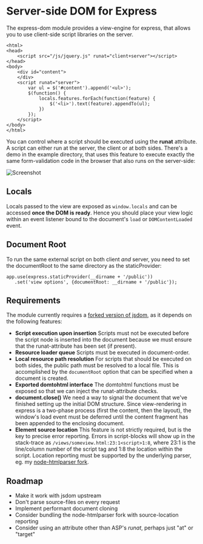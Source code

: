Server-side DOM for Express
===========================

The express-dom module provides a view-engine for express, that allows you to use client-side script libraries on the server.

	<html>
	<head>
		<script src="/js/jquery.js" runat="client+server"></script>
	</head>
	<body>
		<div id="content">
		</div>
		<script runat="server">
			var ul = $('#content').append('<ul>');
			$(function() {
				locals.features.forEach(function(feature) {
					$('<li>').text(feature).appendTo(ul);
				})
			});
		</script>
	</body>
	</html>
	
You can control where a script should be executed using the **runat** attribute. A script can either run at the server, the client or at both sides. There's a demo in the example directory, that uses this feature to execute exactly the same form-validation code in the browser that also runs on the server-side:

![Screenshot](http://posterous.com/getfile/files.posterous.com/temp-2010-11-15/qvyqByGqhHGspzrBsDwaxpdaHxxjiAkvvBnsxwhGbIglwGGkGHnkHsFEzyso/jayno_small.png)

## Locals

Locals passed to the view are exposed as `window.locals` and can be accessed **once the DOM is ready**. Hence you should place your view logic within an event listener bound to the document's `load` or `DOMContentLoaded` event.

## Document Root

To run the same external script on both client *and* server, you need to set the documentRoot to the same directory as the staticProvider:

	app.use(express.staticProvider(__dirname + '/public'))
	   .set('view options', {documentRoot: __dirname + '/public'});


## Requirements

The module currently requires a [forked version of jsdom](https://github.com/fgnass/jsdom/), as it depends on the following features:

* __Script execution upon insertion__ Scripts must not be executed before the script node is inserted into the document because we must ensure that the runat-attribute has been set (if present).
* __Resource loader queue__ Scripts must be executed in document-order.
* __Local resource path resolution__ For scripts that should be executed on both sides, the public path must be resolved to a local file. This is accomplished by the `documentRoot` option that can be specified when a document is created.
* __Exported domtohtml interface__ The domtohtml functions must be exposed so that we can inject the runat-attribute checks.
* __document.close()__ We need a way to signal the document that we've finished setting up the initial DOM structure. Since view-rendering in express is a two-phase process (first the content, then the layout), the window's load event must be deferred until the content fragment has been appended to the enclosing document.
* __Element source location__ This feature is not strictly required, but is the key to precise error reporting. Errors in script-blocks will show up in the stack-trace as `/views/someview.html:23:1<script>1:8`, where 23:1 is the line/column number of the script tag and 1:8 the location within the script. Location reporting must be supported by the underlying parser, eg. my [node-htmlparser fork](https://github.com/fgnass/node-htmlparser).

## Roadmap

* Make it work with jsdom upstream
* Don't parse source-files on every request
* Implement performant document cloning
* Consider bundling the node-htmlparser fork with source-location reporting
* Consider using an attribute other than ASP's *runat*, perhaps just "at" or "target"


